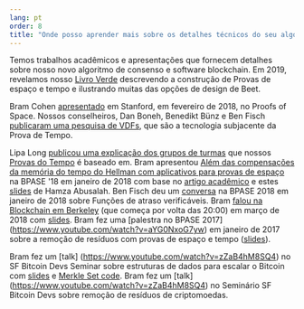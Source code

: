 ```yaml
---
lang: pt
order: 8
title: "Onde posso aprender mais sobre os detalhes técnicos do seu algoritmo de consenso?"
---
```


Temos trabalhos acadêmicos e apresentações que fornecem detalhes sobre nosso novo algoritmo de consenso e software blockchain.
Em 2019, revelamos nosso [Livro Verde](https://www.beet.net/assets/BeetGreenPaper.pdf) descrevendo a construção de Provas de espaço e tempo e ilustrando muitas das opções de design de Beet.

Bram Cohen [apresentado](https://www.youtube.com/watch?v=2Zlcgt8FVz4) em Stanford, em fevereiro de 2018, no Proofs of Space. Nossos conselheiros, Dan Boneh, Benedikt Bünz e Ben Fisch [publicaram uma pesquisa de VDFs](https://eprint.iacr.org/2018/712.pdf), que são a tecnologia subjacente da Prova de Tempo.

Lipa Long [publicou uma explicação dos grupos de turmas](https://github.com/Beet-Network/vdf-competition/blob/master/classgroups.pdf) que nossos [Provas do Tempo](https://eprint.iacr.org/2018/627.pdf) é baseado em. Bram apresentou [Além das compensações da memória do tempo do Hellman com aplicativos para provas de espaço](https://www.youtube.com/watch?v=iqxkO7C-cyk) na BPASE '18 em janeiro de 2018 com base no [artigo acadêmico](https://eprint.iacr.org/2017/893) e estes [slides](https://view.publitas.com/beet-network/pbase18slides/page/1) de Hamza Abusalah. Ben Fisch deu um [conversa](https://www.youtube.com/watch?v=qUoagL7OZ1k&feature=youtu.be) na BPASE 2018 em janeiro de 2018 sobre Funções de atraso verificáveis. Bram [falou na Blockchain em Berkeley](https://www.facebook.com/BlockchainatBerkeley/videos/2006069823011271/) (que começa por volta das 20:00) em março de 2018 com [slides](https://cyber.stanford.edu/sites/g/files/sbiybj9936/f/bramcohen.pdf). Bram fez uma [palestra no BPASE 2017] (https://www.youtube.com/watch?v=aYG0NxoG7yw) em janeiro de 2017 sobre a remoção de resíduos com provas de espaço e tempo ([slides](https://cyber.stanford.edu/sites/g/files/sbiybj9936/f/bramcohen.pdf)).

Bram fez um [talk] (https://www.youtube.com/watch?v=zZaB4hM8SQ4) no SF Bitcoin Devs Seminar sobre estruturas de dados para escalar o Bitcoin com [slides](https://view.publitas.com/beet-network/bitcoin_data_structures/) e [Merkle Set code](https://github.com/bramcohen/MerkleSet). Bram fez um [talk] (https://www.youtube.com/watch?v=zZaB4hM8SQ4) no Seminário SF Bitcoin Devs sobre remoção de resíduos de criptomoedas.
